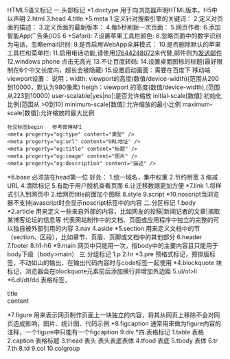 HTML5语义标记
一.头部标记
*1.doctype 用于向浏览器声明HTML版本，H5中以<!DOCTYPE HTML>声明
2.html
3.head
4.title
*5.meta
	1.定义针对搜索引擎的关键词：<meta name="keywords" content="交流,计算机" />
	2.定义对页面的描述：<meta name="description" content="这是HTML5笔记" />
	3.定义页面的最新版本：<meta name="revised" content="bu,2016/5/10" />
	4.每5秒刷新一次页面：<meta http-equiv="refresh" content="5" />
	5.网页作者:<meta name="author" content="name,email" />
	6.添加智能App广告条(iOS 6 +Safari):<meta name="apple-itunes-app" content="app-id=myAppStoreID,affiliate-data=myAffiliateData,app-argument=myURL">
	7.设置苹果工具栏颜色:<meta name="apple-mobile-web-app-status-bar-style" content="black" />
	8.忽略页面中的数字识别为电话，忽略email识别:<meta name="format-detection" content="telphont=no,email=no" />
	9.是否启用WebApp全屏模式：<meta name="apple-mobile-web-app-capable" content="yes" />
	10.是否删除默认的苹果工具栏和菜单栏:<meta name="apple-mobile-web-app-capable" content="yes" />
	11.启用电话功能,请使用<a href="tel:17644248072">17644248072</a>来代替,邮件则为<a href="mailti:xxx@xxx.com">发送邮件</a>
	12.windows phone 点击无高光<meta name="msapplication-tap-highlight" content="no">
	13.不让百度转码:<meta http-equiv="Cache-Control" content="no-siteapp" />
	14.设置桌面图标的标题<span style="font-size:12px"><meta name="apple-mobile-web-app-title" content="标题"></span>(最好限制在6个中文长度内，超长会被隐藏)
	15.设置启动画面：需要在百度下
		移动端viewport设置：<meta name="viewport" content="width=device-width,height=device-height,user-scalable=no,initial-scale=1 minimum-scale=1,maximum-scale=1,target-densitydpi=device-dpi">
		说明：width: viewport的高度(数值/device-width)(范围从200到10000，默认为980像素)
				heigh：viewport 的高度(数值/device-width),(范围从223到10000)
				user-scalable[yes|no]:是否允许缩放
				initial-scale[数值]:初始化比例(范围从 >0到10)
				minimum-scale[数值]:允许缩放的最小比例
				maximum-scale[数值]:允许缩放的最大比例
	
	社交标签begin	参考微博API
	<meta progerty="og:type" content="类型" />
	<meta progerty="og:url" content="URL地址" />
	<meta progerty="og:title" content="标题" />
	<meta progerty="og:image" content="图片" />
	<meta progerty="og:description" content="描述" />
		
*6.base
	必须放在head第一位
	好处：
		1.统一域名，集中权重
		2.节约带宽
		3.缩减URL
		4.清除标记
		5.有助于用户脱机查看页面
		6.让迁移数据更加方便
*7.link
	1.将样式引入到网页中
		<link ref="stylesheet" href="css样式地址.css">
	2.给网页title前面加个图标
		<link rel="icon" href="图标地址.icon">
8.style
9.script
*10.noscript当浏览器不支持javascript时会显示noscript标签中的内容
二.分区标记
1.body
*2.article	用来定义一些来自外部的内容，比如网友的投稿|新闻记者的文章|摘取某博客论坛的信息等
			代表网站制作中的文档、页面或应用程序中独立的完整的可以独自被外部引用的内容
3.nav
4.aside
*5.section	用来定义文档中的节（section、区段），比如章节、页眉、页脚或文档中的其他部分
6.header
7.footer
8.h1-h6
*9.main 网页中只能用一次，指body中的主要内容且只能用于body下级（body>main）
三.分组标记
1.p
2.hr
*3.pre  预格式标记，预排版标签，不动如山的输出，在输出代码内容时与code标签一起使用
*4.blockquote  块标记，浏览器会在blockquote元素前后添加换行并增加外边距
5.ul/ol>li
*6.dl/dt/dd	表格标签，<dl><dt>title</dt>content<dd></dd></dl>
*7.figure  用来表示网页制作页面上一块独立的内容，将其从网页上移除不会对网页造成影响，图片、统计图、代码示例
*8.figcaption	通常用来做为figure内容的注释，一个figure中只能有一个figcaption
9.div
*四.表格标记
1.table  表格
2.caption  表格标题
3.thead  表头				表头表底表体
4.tfood  表底
5.tbody  表体
6.tr
7.th
8.td
9.col
10.colgroup